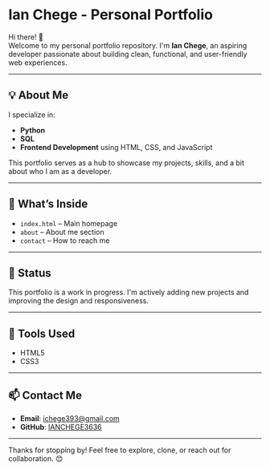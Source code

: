 # Ian Chege - Personal Portfolio

Hi there! 👋  
Welcome to my personal portfolio repository. I'm **Ian Chege**, an aspiring developer passionate about building clean, functional, and user-friendly web experiences.

---

## 💡 About Me

I specialize in:
- **Python**
- **SQL**
- **Frontend Development** using HTML, CSS, and JavaScript

This portfolio serves as a hub to showcase my projects, skills, and a bit about who I am as a developer.

---

## 📂 What’s Inside

- `index.html` – Main homepage
- `about` – About me section
- `contact` – How to reach me

---

## 🚧 Status

This portfolio is a work in progress. I'm actively adding new projects and improving the design and responsiveness.

---

## 🔧 Tools Used

- HTML5  
- CSS3 
---

## 📫 Contact Me

- **Email**: ichege393@gmail.com  
- **GitHub**: [IANCHEGE3636](https://github.com/IANCHEGE3636)  

---

Thanks for stopping by! Feel free to explore, clone, or reach out for collaboration. 😊

